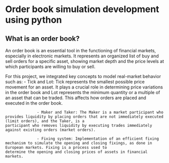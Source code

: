# Order book simulation development using python

## What is an order book?
An order book is an essential tool in the functioning of financial markets, especially in electronic markets. It represents an organized list of buy and sell orders for a specific asset, showing market depth and the price levels at which participants are willing to buy or sell.

For this project, we integrated key concepts to model real-market behavior such as: 
                  - Tick and Lot: Tick represents the smallest possible price movement for an asset. It plays a crucial role in determining price variations in the order book and Lot                                      represents the minimum quantity or a multiple of an asset that can be traded. This affects how orders are placed and executed in the order book.

                  - Maker and Taker: The Maker is a market participant who provides liquidity by placing orders that are not immediately executed (limit orders), and the Taker, is a                                          participant who removes liquidity by executing trades immediately against existing orders (market orders).

                  - Fixing system: Implementation of an efficient fixing mechanism to simulate the opening and closing fixings, as done in European markets. Fixing is a process used to                                    determine the opening and closing prices of assets in financial markets.
